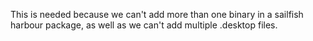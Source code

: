 This is needed because we can't add more than one binary in a sailfish harbour package,
as well as we can't add multiple .desktop files.
